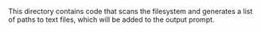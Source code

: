 This directory contains code that scans the filesystem and generates a list of paths to text files, which will be added to the output prompt.
